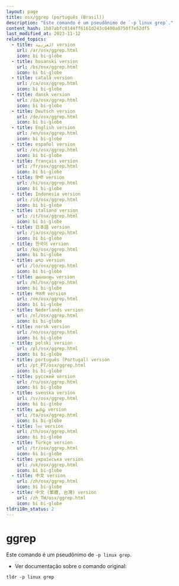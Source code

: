 ```yaml
---
layout: page
title: osx/ggrep (português (Brasil))
description: "Este comando é um pseudônimo de `-p linux grep`."
content_hash: 1b87abfc0144ff6161d243c0400a0750f7e52df5
last_modified_at: 2023-11-12
related_topics:
  - title: العربية version
    url: /ar/osx/ggrep.html
    icon: bi bi-globe
  - title: bosanski version
    url: /bs/osx/ggrep.html
    icon: bi bi-globe
  - title: català version
    url: /ca/osx/ggrep.html
    icon: bi bi-globe
  - title: dansk version
    url: /da/osx/ggrep.html
    icon: bi bi-globe
  - title: Deutsch version
    url: /de/osx/ggrep.html
    icon: bi bi-globe
  - title: English version
    url: /en/osx/ggrep.html
    icon: bi bi-globe
  - title: español version
    url: /es/osx/ggrep.html
    icon: bi bi-globe
  - title: français version
    url: /fr/osx/ggrep.html
    icon: bi bi-globe
  - title: हिन्दी version
    url: /hi/osx/ggrep.html
    icon: bi bi-globe
  - title: Indonesia version
    url: /id/osx/ggrep.html
    icon: bi bi-globe
  - title: italiano version
    url: /it/osx/ggrep.html
    icon: bi bi-globe
  - title: 日本語 version
    url: /ja/osx/ggrep.html
    icon: bi bi-globe
  - title: 한국어 version
    url: /ko/osx/ggrep.html
    icon: bi bi-globe
  - title: ລາວ version
    url: /lo/osx/ggrep.html
    icon: bi bi-globe
  - title: മലയാളം version
    url: /ml/osx/ggrep.html
    icon: bi bi-globe
  - title: नेपाली version
    url: /ne/osx/ggrep.html
    icon: bi bi-globe
  - title: Nederlands version
    url: /nl/osx/ggrep.html
    icon: bi bi-globe
  - title: norsk version
    url: /no/osx/ggrep.html
    icon: bi bi-globe
  - title: polski version
    url: /pl/osx/ggrep.html
    icon: bi bi-globe
  - title: português (Portugal) version
    url: /pt_PT/osx/ggrep.html
    icon: bi bi-globe
  - title: русский version
    url: /ru/osx/ggrep.html
    icon: bi bi-globe
  - title: svenska version
    url: /sv/osx/ggrep.html
    icon: bi bi-globe
  - title: தமிழ் version
    url: /ta/osx/ggrep.html
    icon: bi bi-globe
  - title: ไทย version
    url: /th/osx/ggrep.html
    icon: bi bi-globe
  - title: Türkçe version
    url: /tr/osx/ggrep.html
    icon: bi bi-globe
  - title: українська version
    url: /uk/osx/ggrep.html
    icon: bi bi-globe
  - title: 中文 version
    url: /zh/osx/ggrep.html
    icon: bi bi-globe
  - title: 中文 (繁體, 台灣) version
    url: /zh_TW/osx/ggrep.html
    icon: bi bi-globe
tldri18n_status: 2
---
```

# ggrep

Este comando é um pseudônimo de `-p linux grep`.

- Ver documentação sobre o comando original:

`tldr -p linux grep`
